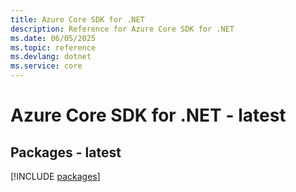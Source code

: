 ```yaml
---
title: Azure Core SDK for .NET
description: Reference for Azure Core SDK for .NET
ms.date: 06/05/2025
ms.topic: reference
ms.devlang: dotnet
ms.service: core
---
```

# Azure Core SDK for .NET - latest
## Packages - latest
[!INCLUDE [packages](core-index.md)]